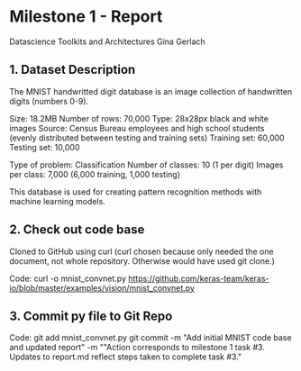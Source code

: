 # Milestone 1 - Report
Datascience Toolkits and Architectures
Gina Gerlach

## 1. Dataset Description

The MNIST handwritted digit database is an image collection of handwritten digits (numbers 0-9).

Size: 18.2MB
Number of rows: 70,000
Type: 28x28px black and white images
Source: Census Bureau employees and high school students (evenly distributed between testing and training sets)
Training set: 60,000 
Testing set: 10,000

Type of problem: Classification
Number of classes: 10 (1 per digit)
Images per class: 7,000 (6,000 training, 1,000 testing)

This database is used for creating pattern recognition methods with machine learning models.

## 2. Check out code base
Cloned to GitHub using curl (curl chosen because only needed the one document, not whole repository. Otherwise would have used git clone.)

Code:
curl -o mnist_convnet.py https://github.com/keras-team/keras-io/blob/master/examples/vision/mnist_convnet.py

## 3. Commit py file to Git Repo

Code:
git add mnist_convnet.py
git commit -m "Add initial MNIST code base and updated report" -m ""Action corresponds to milestone 1 task #3. Updates to report.md reflect steps taken to complete task #3."
